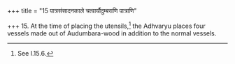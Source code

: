 +++
title = "15 पात्रसंसादनकाले चत्वार्यौदुम्बराणि पात्राणि"

+++
15. At the time of placing the utensils,[^1] the Adhvaryu places four vessels made out of Audumbara-wood in addition to the normal vessels.  

[^1]: See I.15.6.
